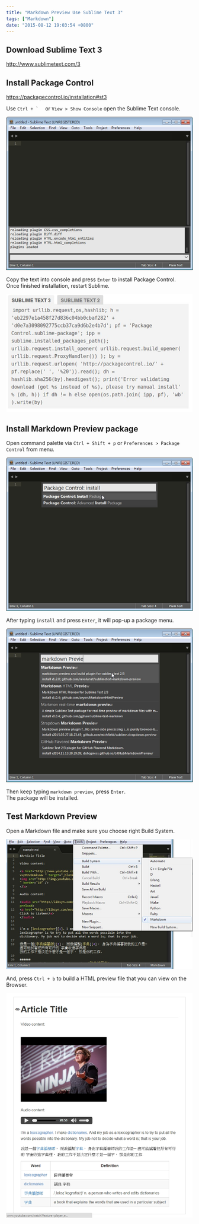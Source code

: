 ```yaml
---
title: "Markdown Preview Use Sublime Text 3"
tags: ["Markdown"]
date: "2015-08-12 19:03:54 +0800"
---
```


## Download Sublime Text 3  

http://www.sublimetext.com/3  

## Install Package Control 

https://packagecontrol.io/installation#st3  

Use ``Ctrl + `  `` or `View > Show Console` open the Sublime Text console.  

![](/images/2015-08-12/SublimeText3_01.jpg)  

Copy the text into console and press `Enter` to install Package Control.  
Once finished installation, restart Sublime.  

![](/images/2015-08-12/SublimeText3_06.jpg)  

## Install Markdown Preview package  

Open command palette via `Ctrl + Shift + p` or `Preferences > Package Control` from menu.  

![](/images/2015-08-12/SublimeText3_02.jpg)  

After typing `install` and press `Enter`, it will pop-up a package menu.  

![](/images/2015-08-12/SublimeText3_03.jpg)  

Then keep typing `markdown preview`, press `Enter`.  
The package will be installed.  

## Test Markdown Preview   

Open a Markdown file and make sure you choose right Build System.  

![](/images/2015-08-12/SublimeText3_04.jpg)  

And, press `Ctrl + b` to build a HTML preview file that you can view on the Browser.  

![](/images/2015-08-12/SublimeText3_05.jpg)  

